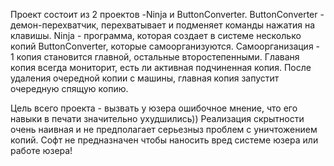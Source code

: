 Проект состоит из 2 проектов -Ninja  и ButtonConverter.
ButtonConverter - демон-перехватчик, перехватывает и подменяет команды нажатия на клавишы.
Ninja - программа, которая создает в системе несколько копий ButtonConverter, которые самоорганизуются.
Самоорганизация - 1 копия становится главной, остальные второстепенными. Главаня копия всегда мониторит,
есть ли активная подчиненная копия. После удаления очередной копии с машины, главная копия запустит очередную
спящую копию.

Цель всего проекта - вызвать у юзера ошибочное мнение, что его навыки в печати значительно ухудшились))
Реализация скрытности очень наивная и не предполагает серьезныз проблем с уничтожением копий.
Софт не предназначен чтобы наносить вред системе юзера или работе юзера!
